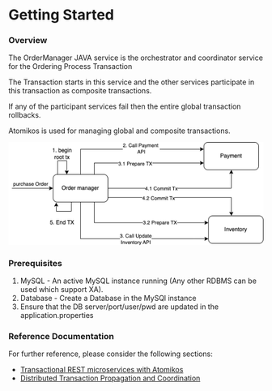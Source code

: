 # Getting Started

### Overview

The OrderManager JAVA service is the orchestrator and coordinator service for the Ordering Process Transaction

The Transaction starts in this service and the other services participate in this transaction as composite transactions.

If any of the participant services fail then the entire global transaction rollbacks.

Atomikos is used for managing global and composite transactions.

![Alt text](./overview.png?raw=true "Overview")

### Prerequisites

1. MySQL - An active MySQL instance running (Any other RDBMS can be used which support XA).
2. Database - Create a Database in the MySQl instance
3. Ensure that the DB server/port/user/pwd are updated in the application.properties
        

### Reference Documentation

For further reference, please consider the following sections:

* [Transactional REST microservices with Atomikos](https://www.atomikos.com/Blog/TransactionalRESTMicroservicesWithAtomikos)
* [Distributed Transaction Propagation and Coordination](https://docs.google.com/presentation/d/e/2PACX-1vQZwBijx9t7xSfuRKMOnCXJPw_Vs1wf7lVekhbG2HJ0RPuNmB15BgnfXotdMT3hixQHoGKLog3M8Xsu/pub?start=true&loop=true&delayms=3000#slide=id.g2cc1439e7cf_0_15)


